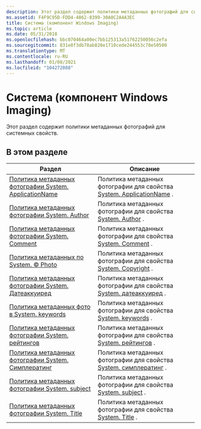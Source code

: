 ```yaml
---
description: Этот раздел содержит политики метаданных фотографий для системных свойств.
ms.assetid: F4F9C95D-FDD4-4862-8399-30A8C2A4A3EC
title: Система (компонент Windows Imaging)
ms.topic: article
ms.date: 05/31/2018
ms.openlocfilehash: bbc070464a00ec7bb125313a51762250056c2efa
ms.sourcegitcommit: 831e8f3db78ab820e1710cede244553c70e50500
ms.translationtype: MT
ms.contentlocale: ru-RU
ms.lasthandoff: 01/08/2021
ms.locfileid: "104272088"
---
```

# <a name="system-windows-imaging-component"></a>Система (компонент Windows Imaging)

Этот раздел содержит политики метаданных фотографий для системных свойств.

## <a name="in-this-section"></a>В этом разделе



| Раздел                                                                                                | Описание                                                                                                                                   |
|------------------------------------------------------------------------------------------------------|-----------------------------------------------------------------------------------------------------------------------------------------------|
| [Политика метаданных фотографии System. ApplicationName](-wic-photoprop-system-applicationname.md)<br/> | Политика метаданных фотографии для свойства [System. ApplicationName](../properties/props-system-applicationname.md) .<br/> |
| [Политика метаданных фотографии System. Author](-wic-photoprop-system-author.md)<br/>                   | Политика метаданных фотографии для свойства [System. Author](../properties/props-system-author.md) .<br/>          |
| [Политика метаданных фотографии System. Comment](-wic-photoprop-system-comment.md)<br/>                 | Политика метаданных фотографии для свойства [System. Comment](../properties/props-system-comment.md) .<br/>         |
| [Политика метаданных по System. © Photo](-wic-photoprop-system-copyright.md)<br/>             | Политика метаданных фотографии для свойства [System. Copyright](../properties/props-system-copyright.md) .<br/>       |
| [Политика метаданных фотографии System. Датеаккуиред](-wic-photoprop-system-dateacquired.md)<br/>       | Политика метаданных фотографии для свойства [System. датеаккуиред](../properties/props-system-dateacquired.md) .<br/>    |
| [Политика метаданных фото в System. keywords](-wic-photoprop-system-keywords.md)<br/>               | Политика метаданных фотографии для свойства [System. keywords](../properties/props-system-keywords.md) .<br/>        |
| [Политика метаданных фотографии System. рейтингов](-wic-photoprop-system-rating.md)<br/>                   | Политика метаданных фотографии для свойства [System. рейтингов](../properties/props-system-rating.md) .<br/>          |
| [Политика метаданных фотографии System. Симплератинг](-wic-photoprop-system-simplerating.md)<br/>       | Политика метаданных фотографии для свойства [System. симплератинг](../properties/props-system-simplerating.md) .<br/>    |
| [Политика метаданных фотографии System. subject](-wic-photoprop-system-subject.md)<br/>                 | Политика метаданных фотографии для свойства [System. subject](../properties/props-system-subject.md) .<br/>         |
| [Политика метаданных фотографии System. Title](-wic-photoprop-system-title.md)<br/>                     | Политика метаданных фотографии для свойства [System. Title](../properties/props-system-title.md) .<br/>           |



 

 

 

